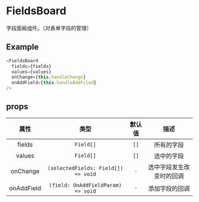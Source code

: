 # FieldsBoard

字段面板组件。（对表单字段的管理）

## Example

```javascript
<FieldsBoard
  fields={fields}
  values={values}
  onChange={this.handleChange}
  onAddField={this.handleAddFiled}
/>
```

## props

|    属性    |                类型                 | 默认值 |           描述           |
| :--------: | :---------------------------------: | :----: | :----------------------: |
|   fields   |              `Field[]`              |  `[]`  |        所有的字段        |
|   values   |              `Field[]`              |  `[]`  |        选中的字段        |
|  onChange  | `(selectedFields: Field[]) => void` |  `-`   | 选中字段发生改变时的回调 |
| onAddField | `(field: OnAddFieldParam) => void`  |  `-`   |      添加字段的回调      |
